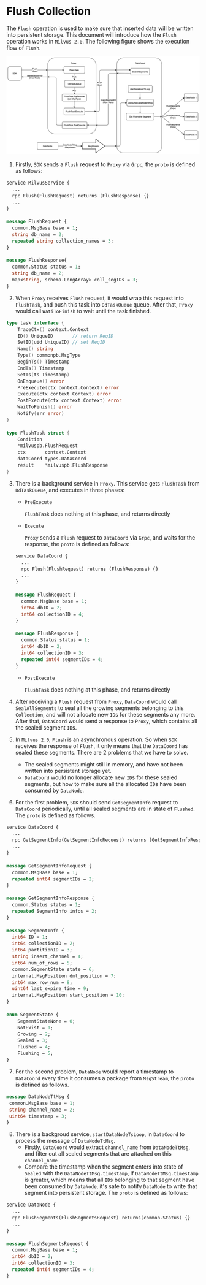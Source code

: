 # Flush Collection
The `Flush` operation is used to make sure that inserted data will be written into persistent storage. This document will introduce how the `Flush` operation works in `Milvus 2.0`. The following figure shows the execution flow of `Flush`.

![flush_collections](./graphs/flush_data_coord.png)

1. Firstly, `SDK` sends a `Flush` request to `Proxy` via `Grpc`, the `proto` is defined as follows:
```proto
service MilvusService {
  ...
  rpc Flush(FlushRequest) returns (FlushResponse) {}
  ...
}

message FlushRequest {
  common.MsgBase base = 1;
  string db_name = 2;
  repeated string collection_names = 3;
}

message FlushResponse{
  common.Status status = 1;
  string db_name = 2;
  map<string, schema.LongArray> coll_segIDs = 3;
}
```


2. When `Proxy` receives `Flush` request, it would wrap this request into `FlushTask`, and push this task into `DdTaskQueue` queue. After that, `Proxy` would call `WatiToFinish` to wait until the task finished.
```go
type task interface {
	TraceCtx() context.Context
	ID() UniqueID       // return ReqID
	SetID(uid UniqueID) // set ReqID
	Name() string
	Type() commonpb.MsgType
	BeginTs() Timestamp
	EndTs() Timestamp
	SetTs(ts Timestamp)
	OnEnqueue() error
	PreExecute(ctx context.Context) error
	Execute(ctx context.Context) error
	PostExecute(ctx context.Context) error
	WaitToFinish() error
	Notify(err error)
}

type FlushTask struct {
	Condition
	*milvuspb.FlushRequest
	ctx       context.Context
	dataCoord types.DataCoord
	result    *milvuspb.FlushResponse
}
```

3. There is a background service in `Proxy`. This service gets `FlushTask` from `DdTaskQueue`, and executes in three phases:
    - `PreExecute`

      `FlushTask` does nothing at this phase, and returns directly

    - `Execute`

      `Proxy` sends a `Flush` request to `DataCoord` via `Grpc`, and waits for the response, the `proto` is defined as follows:
    ```proto
    service DataCoord {
      ...
      rpc Flush(FlushRequest) returns (FlushResponse) {}
      ...
    }

    message FlushRequest {
      common.MsgBase base = 1;
      int64 dbID = 2;
      int64 collectionID = 4;
    }

    message FlushResponse {
      common.Status status = 1;
      int64 dbID = 2;
      int64 collectionID = 3;
      repeated int64 segmentIDs = 4;
    }
    ```
    - `PostExecute`

      `FlushTask` does nothing at this phase, and returns directly

4. After receiving a `Flush` request from `Proxy`, `DataCoord` would call `SealAllSegments` to seal all the growing segments belonging to this `Collection`, and will not allocate new `ID`s for these segments any more. After that, `DataCoord` would send a response to `Proxy`, which contains all the sealed segment `ID`s.

5. In `Milvus 2.0`,  `Flush` is an asynchronous operation. So when `SDK` receives the response of `Flush`, it only means that the `DataCoord` has sealed these segments. There are 2 problems that we have to solve.
    - The sealed segments might still in memory, and have not been written into persistent storage yet.
    - `DataCoord` would no longer allocate new `ID`s for these sealed segments, but how to make sure all the allocated `ID`s have been consumed by `DataNode`.


6. For the first problem, `SDK` should send `GetSegmentInfo` request to `DataCoord` periodically, until all sealed segments are in state of `Flushed`. The `proto` is defined as follows.
```proto
service DataCoord {
  ...
  rpc GetSegmentInfo(GetSegmentInfoRequest) returns (GetSegmentInfoResponse) {}
  ...
}

message GetSegmentInfoRequest {
  common.MsgBase base = 1;
  repeated int64 segmentIDs = 2;
}

message GetSegmentInfoResponse {
  common.Status status = 1;
  repeated SegmentInfo infos = 2;
}

message SegmentInfo {
  int64 ID = 1;
  int64 collectionID = 2;
  int64 partitionID = 3;
  string insert_channel = 4;
  int64 num_of_rows = 5;
  common.SegmentState state = 6;
  internal.MsgPosition dml_position = 7;
  int64 max_row_num = 8;
  uint64 last_expire_time = 9;
  internal.MsgPosition start_position = 10;
}

enum SegmentState {
    SegmentStateNone = 0;
    NotExist = 1;
    Growing = 2;
    Sealed = 3;
    Flushed = 4;
    Flushing = 5;
}

```

7. For the second problem, `DataNode` would report a timestamp to `DataCoord` every time it consumes a package from `MsgStream`, the `proto` is defined as follows.

 ```proto
message DataNodeTtMsg {
  common.MsgBase base = 1;
  string channel_name = 2;
  uint64 timestamp = 3;
}
 ```

8. There is a backgroud service, `startDataNodeTsLoop`, in `DataCoord` to process the message of `DataNodeTtMsg`.
    - Firstly, `DataCoord` would extract `channel_name` from `DataNodeTtMsg`, and filter out all sealed segments that are attached on this `channel_name`
    - Compare the timestamp when the segment enters into state of `Sealed` with the `DataNodeTtMsg.timestamp`, if `DataNodeTtMsg.timestamp` is greater, which means that all `ID`s belonging to that segment have been consumed by `DataNode`, it's safe to notify `DataNode` to write that segment into persistent storage. The `proto` is defined as follows:
```proto
service DataNode {
  ...
  rpc FlushSegments(FlushSegmentsRequest) returns(common.Status) {}
  ...
}

message FlushSegmentsRequest {
  common.MsgBase base = 1;
  int64 dbID = 2;
  int64 collectionID = 3;
  repeated int64 segmentIDs = 4;
}
```
